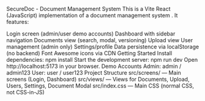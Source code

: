 SecureDoc - Document Management System
This is a Vite React (JavaScript) implementation of a document management system . It features:

Login screen (admin/user demo accounts)
Dashboard with sidebar navigation
Documents view (search, modal, versioning)
Upload view
User management (admin only)
Settings/profile
Data persistence via localStorage (no backend)
Font Awesome icons via CDN
Getting Started
Install dependencies:
npm install
Start the development server:
npm run dev
Open http://localhost:5173 in your browser.
Demo Accounts
Admin: admin / admin123
User: user / user123
Project Structure
src/screens/ — Main screens (Login, Dashboard)
src/views/ — Views for Documents, Upload, Users, Settings, Document Modal
src/index.css — Main CSS (normal CSS, not CSS-in-JS)
